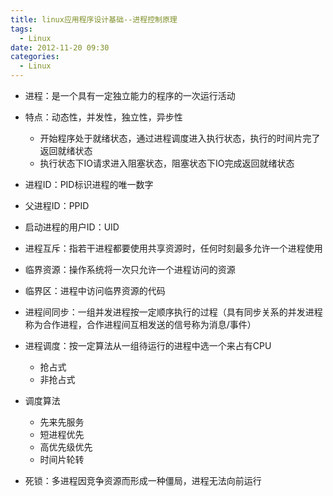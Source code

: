 ```yaml
---
title: linux应用程序设计基础--进程控制原理
tags:
  - Linux
date: 2012-11-20 09:30
categories:
  - Linux
---
```


- 进程：是一个具有一定独立能力的程序的一次运行活动
- 特点：动态性，并发性，独立性，异步性
    - 开始程序处于就绪状态，通过进程调度进入执行状态，执行的时间片完了返回就绪状态
    - 执行状态下IO请求进入阻塞状态，阻塞状态下IO完成返回就绪状态

- 进程ID：PID标识进程的唯一数字
- 父进程ID：PPID
- 启动进程的用户ID：UID

<!-- more -->

- 进程互斥：指若干进程都要使用共享资源时，任何时刻最多允许一个进程使用

- 临界资源：操作系统将一次只允许一个进程访问的资源

- 临界区：进程中访问临界资源的代码

- 进程间同步：一组并发进程按一定顺序执行的过程（具有同步关系的并发进程称为合作进程，合作进程间互相发送的信号称为消息/事件）

- 进程调度：按一定算法从一组待运行的进程中选一个来占有CPU
    - 抢占式
    - 非抢占式

- 调度算法
    - 先来先服务
    - 短进程优先
    - 高优先级优先
    - 时间片轮转

- 死锁：多进程因竞争资源而形成一种僵局，进程无法向前运行
